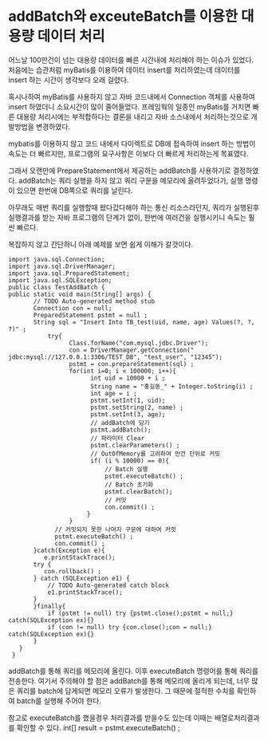 # addBatch와 exceuteBatch를 이용한 대용량 데이터 처리



어느날 100만건이 넘는 대용량 데이터를 빠른 시간내에 처리해야 하는 이슈가 있었다.
처음에는 습관처럼 myBatis를 이용하여 데이터 insert를 처리하였는데 데이터를 insert 하는 시간이 생각보다 오래 걸렸다.

혹시나하여 myBatis를 사용하지 않고 자바 코드내에서 Connection 객체를 사용하여 insert 하였더니 소요시간이 많이 줄어들었다.
프레임웍의 일종인 myBatis를 거치면 빠른 대용량 처리시에는 부적합하다는 결론을 내리고 자바 소스내에서 처리하는것으로
개발방법을 변경하였다.

mybatis를 이용하지 않고 코드 내에서 다이렉트로 DB에 접속하여 insert 하는 방법이 속도는 더 빠르지만, 프로그램의 요구사항은 이보다 더 빠르게 처리하는게 목표였다.

그래서 오랜만에 PrepareStatement에서 제공하는 addBatch를 사용하기로 결정하였다. addBatch는 쿼리 실행을 하지 않고
쿼리 구문을 메모리에 올려두었다가, 실행 명령이 있으면 한번에 DB쪽으로 쿼리를 날린다.

아무래도 매번 쿼리를 실행할때 왔다갔다해야 하는 통신 리소스라던지, 쿼리가 실행된후 실행결과를 받는 자바 프로그램의 단계가 없이, 한번에 여러건을 실행시키니 속도는 훨씬 빠르다.

복잡하지 않고 간단하니 아래 예제를 보면 쉽게 이해가 갈것이다.
 ```
import java.sql.Connection;
import java.sql.DriverManager;
import java.sql.PreparedStatement;
import java.sql.SQLException;
public class TestAddBatch {
public static void main(String[] args) {
        // TODO Auto-generated method stub
        Connection con = null;
        PreparedStatement pstmt = null ;
        String sql = "Insert Into TB_test(uid, name, age) Values(?, ?, ?)" ;
            try{
                  Class.forName("com.mysql.jdbc.Driver");
                  con = DriverManager.getConnection(" jdbc:mysql://127.0.0.1:3306/TEST_DB", "test_user", "12345");
                  pstmt = con.prepareStatement(sql) ;
                  for(int i=0; i < 100000; i++){
                        int uid = 10000 + i ;
                        String name = "홍길동_" + Integer.toString(i) ;
                        int age = i ;
                        pstmt.setInt(1, uid);
                        pstmt.setString(2, name) ;
                        pstmt.setInt(3, age);
                        // addBatch에 담기
                        pstmt.addBatch();
                        // 파라미터 Clear
                        pstmt.clearParameters() ;
                        // OutOfMemory를 고려하여 만건 단위로 커밋
                        if( (i % 10000) == 0){
                            // Batch 실행
                            pstmt.executeBatch() ;
                            // Batch 초기화
                            pstmt.clearBatch();
                            // 커밋
                            con.commit() ;
                       }
                  }
              // 커밋되지 못한 나머지 구문에 대하여 커밋
              pstmt.executeBatch() ;
              con.commit() ;
        }catch(Exception e){
           e.printStackTrace();
        try {
           con.rollback() ;
        } catch (SQLException e1) {
            // TODO Auto-generated catch block
            e1.printStackTrace();
        }
        }finally{
            if (pstmt != null) try {pstmt.close();pstmt = null;} catch(SQLException ex){}
            if (con != null) try {con.close();con = null;} catch(SQLException ex){}
        }
    }
  }
```









addBatch를 통해 쿼리를 메모리에 올린다. 이후 executeBatch 명령어를 통해 쿼리를 전송한다.
여기서 주의해야 할 점은 addBatch를 통해 메모리에 올리게 되는데, 너무 많은 쿼리를 batch에 담게되면 메모리 오류가 발생한다. 그 때문에 절적한 수치를 확인하여 batch를 실행해 주어야 한다.

참고로 executeBatch를 했을경우 처리결과를 받을수도 있는데 이때는 배열로처리결과를 확인할 수 있다.
int[] result = pstmt.executeBatch() ;



